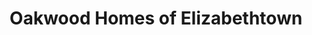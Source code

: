 ---
title: "Oakwood Homes of Elizabethtown"
url: /elizabethtown/oakwood-homes-of-elizabethtown/
shop: shop
---